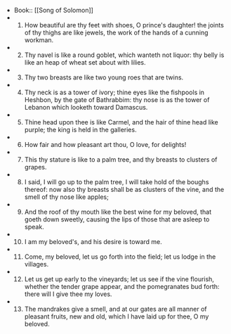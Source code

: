 - Book:: [[Song of Solomon]]
- 1. How beautiful are thy feet with shoes, O prince's daughter! the joints of thy thighs are like jewels, the work of the hands of a cunning workman.
- 2. Thy navel is like a round goblet, which wanteth not liquor: thy belly is like an heap of wheat set about with lilies.
- 3. Thy two breasts are like two young roes that are twins.
- 4. Thy neck is as a tower of ivory; thine eyes like the fishpools in Heshbon, by the gate of Bathrabbim: thy nose is as the tower of Lebanon which looketh toward Damascus.
- 5. Thine head upon thee is like Carmel, and the hair of thine head like purple; the king is held in the galleries.
- 6. How fair and how pleasant art thou, O love, for delights!
- 7. This thy stature is like to a palm tree, and thy breasts to clusters of grapes.
- 8. I said, I will go up to the palm tree, I will take hold of the boughs thereof: now also thy breasts shall be as clusters of the vine, and the smell of thy nose like apples;
- 9. And the roof of thy mouth like the best wine for my beloved, that goeth down sweetly, causing the lips of those that are asleep to speak.
- 10. I am my beloved's, and his desire is toward me.
- 11. Come, my beloved, let us go forth into the field; let us lodge in the villages.
- 12. Let us get up early to the vineyards; let us see if the vine flourish, whether the tender grape appear, and the pomegranates bud forth: there will I give thee my loves.
- 13. The mandrakes give a smell, and at our gates are all manner of pleasant fruits, new and old, which I have laid up for thee, O my beloved.
